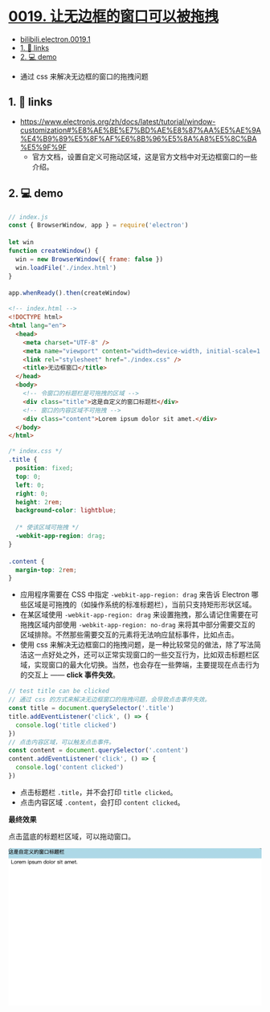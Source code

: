 # [0019. 让无边框的窗口可以被拖拽](https://github.com/Tdahuyou/electron/tree/main/0019.%20%E8%AE%A9%E6%97%A0%E8%BE%B9%E6%A1%86%E7%9A%84%E7%AA%97%E5%8F%A3%E5%8F%AF%E4%BB%A5%E8%A2%AB%E6%8B%96%E6%8B%BD)

<!-- region:toc -->
- [bilibili.electron.0019.1](https://www.bilibili.com/video/BV1544219774)
- [1. 🔗 links](#1--links)
- [2. 💻 demo](#2--demo)
<!-- endregion:toc -->
- 通过 css 来解决无边框的窗口的拖拽问题

## 1. 🔗 links

- https://www.electronjs.org/zh/docs/latest/tutorial/window-customization#%E8%AE%BE%E7%BD%AE%E8%87%AA%E5%AE%9A%E4%B9%89%E5%8F%AF%E6%8B%96%E5%8A%A8%E5%8C%BA%E5%9F%9F
  - 官方文档，设置自定义可拖动区域，这是官方文档中对无边框窗口的一些介绍。

## 2. 💻 demo

```js
// index.js
const { BrowserWindow, app } = require('electron')

let win
function createWindow() {
  win = new BrowserWindow({ frame: false })
  win.loadFile('./index.html')
}

app.whenReady().then(createWindow)
```


```html
<!-- index.html -->
<!DOCTYPE html>
<html lang="en">
  <head>
    <meta charset="UTF-8" />
    <meta name="viewport" content="width=device-width, initial-scale=1.0" />
    <link rel="stylesheet" href="./index.css" />
    <title>无边框窗口</title>
  </head>
  <body>
    <!-- 令窗口的标题栏是可拖拽的区域 -->
    <div class="title">这是自定义的窗口标题栏</div>
    <!-- 窗口的内容区域不可拖拽 -->
    <div class="content">Lorem ipsum dolor sit amet.</div>
  </body>
</html>
```


```css
/* index.css */
.title {
  position: fixed;
  top: 0;
  left: 0;
  right: 0;
  height: 2rem;
  background-color: lightblue;

  /* 使该区域可拖拽 */
  -webkit-app-region: drag;
}

.content {
  margin-top: 2rem;
}
```

- 应用程序需要在 CSS 中指定 `-webkit-app-region: drag` 来告诉 Electron 哪些区域是可拖拽的（如操作系统的标准标题栏），当前只支持矩形形状区域。
- 在某区域使用 `-webkit-app-region: drag` 来设置拖拽，那么请记住需要在可拖拽区域内部使用 `-webkit-app-region: no-drag` 来将其中部分需要交互的区域排除。不然那些需要交互的元素将无法响应鼠标事件，比如点击。
- 使用 css 来解决无边框窗口的拖拽问题，是一种比较常见的做法，除了写法简洁这一点好处之外，还可以正常实现窗口的一些交互行为，比如双击标题栏区域，实现窗口的最大化切换。当然，也会存在一些弊端，主要提现在点击行为的交互上 —— **click 事件失效**。

```js
// test title can be clicked
// 通过 css 的方式来解决无边框窗口的拖拽问题，会导致点击事件失效。
const title = document.querySelector('.title')
title.addEventListener('click', () => {
  console.log('title clicked')
})
// 点击内容区域，可以触发点击事件。
const content = document.querySelector('.content')
content.addEventListener('click', () => {
  console.log('content clicked')
})
```

- 点击标题栏 `.title`，并不会打印 `title clicked`。
- 点击内容区域 `.content`，会打印 `content clicked`。

**最终效果**

点击蓝底的标题栏区域，可以拖动窗口。

![](md-imgs/2024-10-06-00-44-01.png)





